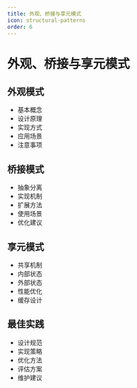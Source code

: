 ```yaml
---
title: 外观、桥接与享元模式
icon: structural-patterns
order: 6
---
```


# 外观、桥接与享元模式

## 外观模式
- 基本概念
- 设计原理
- 实现方式
- 应用场景
- 注意事项

## 桥接模式
- 抽象分离
- 实现机制
- 扩展方法
- 使用场景
- 优化建议

## 享元模式
- 共享机制
- 内部状态
- 外部状态
- 性能优化
- 缓存设计

## 最佳实践
- 设计规范
- 实现策略
- 优化方法
- 评估方案
- 维护建议
